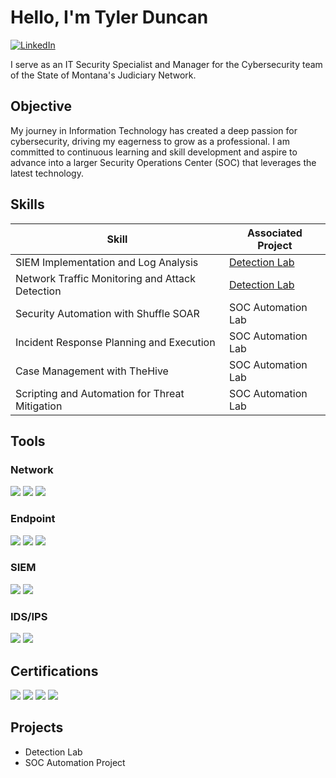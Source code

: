 # Hello, I'm Tyler Duncan
<a href="https://www.linkedin.com/in/tyler-duncan-30b171266/">
  <img src="https://img.shields.io/badge/-LinkedIn-0072b1?&style=for-the-badge&logo=linkedin&logoColor=white" alt="LinkedIn" />
</a>



I serve as an IT Security Specialist and Manager for the Cybersecurity team of the State of Montana's Judiciary Network.



## Objective


My journey in Information Technology has created a deep passion for cybersecurity, driving my eagerness to grow as a professional. I am committed to continuous learning and skill development and aspire to advance into a larger Security Operations Center (SOC) that leverages the latest technology.

## Skills


| Skill                                         | Associated Project         |
|-----------------------------------------------|----------------------------|
| SIEM Implementation and Log Analysis          | <a href="https://google.com">Detection Lab</a>|
| Network Traffic Monitoring and Attack Detection | <a href="https://google.com">Detection Lab</a>|
| Security Automation with Shuffle SOAR         | SOC Automation Lab|
| Incident Response Planning and Execution      | SOC Automation Lab|
| Case Management with TheHive                  | SOC Automation Lab|
| Scripting and Automation for Threat Mitigation | SOC Automation Lab|

## Tools


### Network
<div>
    <img src="https://img.shields.io/badge/-Wireshark-1679A7?&style=for-the-badge&logo=Wireshark&logoColor=white" />
    <img src="https://img.shields.io/badge/-tcpdump-1679A7?&style=for-the-badge&logo=Wireshark&logoColor=white" />
    <img src="https://img.shields.io/badge/-Burp%20Suite-FF6F00?&style=for-the-badge&logo=Burp%20Suite&logoColor=white" />


   
</div>

### Endpoint
<div>
    <img src="https://img.shields.io/badge/-Microsoft_Defender_for_Endpoint-00A4EF?&style=for-the-badge&logo=Microsoft&logoColor=white" />
    <img src="https://img.shields.io/badge/-SentinelOne-5C2D91?&style=for-the-badge&logo=SentinelOne&logoColor=white" />
    <img src="https://img.shields.io/badge/-Tanium-EB1C2D?&style=for-the-badge&logo=Tanium&logoColor=white" />


</div>

### SIEM
<div>
    <img src="https://img.shields.io/badge/-Splunk-000000?&style=for-the-badge&logo=Splunk&logoColor=white" />
    <img src="https://img.shields.io/badge/-Elastic%20Stack-005571?&style=for-the-badge&logo=Elastic&logoColor=white" />

### IDS/IPS
<div> 
    <img src="https://img.shields.io/badge/-F5%20BIG--IP-DC172A?&style=for-the-badge&logo=F5&logoColor=white" />
    <img src="https://img.shields.io/badge/-Snort-E0001B?&style=for-the-badge&logo=Snort&logoColor=white" />


  
</div>

## Certifications

<div>
 <img src="https://img.shields.io/badge/-ISC2%20CGRC-008C4A?&style=for-the-badge&logo=ISC2&logoColor=white" />
 <img src="https://img.shields.io/badge/-Security%2B-FF0000?&style=for-the-badge&logo=CompTIA&logoColor=white" />
 <img src="https://img.shields.io/badge/-ISC2%20CC-008C4A?&style=for-the-badge&logo=ISC2&logoColor=white" />
 <img src="https://img.shields.io/badge/-A%2B-4D4D4D?&style=for-the-badge&logo=CompTIA&logoColor=white" />

</div>

## Projects
- Detection Lab
- SOC Automation Project
